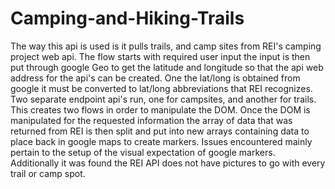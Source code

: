 # Camping-and-Hiking-Trails
The way this api is used is it pulls trails, and camp sites from REI's camping project web api. The flow starts with required user input the input is then put through google Geo to get the latitude and longitude so that the api web address for the api's can be created. One the lat/long is obtained from google it must be converted to lat/long abbreviations that REI recognizes. Two separate endpoint api's run, one for campsites, and another for trails. This creates two flows in order to manipulate the DOM. Once the DOM is manipulated for the requested information the array of data that was returned from REI is then split and put into new arrays containing data to place back in google maps to create markers.
Issues encountered mainly pertain to the setup of the visual expectation of google markers. Additionally it was found the REI API does not have pictures to go with every trail or camp spot.

